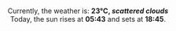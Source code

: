 <p  align="center"><br/>Currently, the weather is: <b> 23°C, <i>scattered clouds</i></b></br>Today, the sun rises at <b>05:43</b> and sets at <b>18:45</b>.</p>